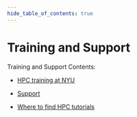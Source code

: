 ```yaml
--- 
hide_table_of_contents: true
---
```


# Training and Support


Training and Support Contents:

- [HPC training at NYU](./training_at_nyu.mdx)

- [Support](./support.mdx)

- [Where to find HPC tutorials](./training_outside.mdx)
